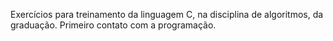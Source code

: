 Exercícios para treinamento da linguagem C, na disciplina de algoritmos, da graduação. Primeiro contato com a programação.
